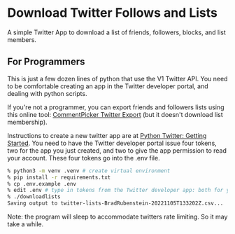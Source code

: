 # Download Twitter Follows and Lists

A simple Twitter App to download a list of friends, followers, blocks, and list members.

## For Programmers

This is just a few dozen lines of python that use the V1 Twitter
API.  You need to be comfortable creating an app in the Twitter
developer portal, and dealing with python scripts.

If you're not a programmer, you can export friends and followers lists using
this online tool: [CommentPicker Twitter Export](https://commentpicker.com/twitter-export.php)
(but it doesn't download list membership).

Instructions to create a new twitter app are at
[Python Twitter: Getting Started](https://python-twitter.readthedocs.io/en/latest/getting_started.html).  You
need to have the Twitter developer portal issue four tokens, two
for the app you just created, and two to give the app permission
to read your account.  These four tokens go into the .env file.

```sh
% python3 -m venv .venv # create virtual environment
% pip install -r requirements.txt
% cp .env.example .env
% edit .env # type in tokens from the Twitter developer app: both for you as developer and you as user
% ./downloadlists
Saving output to twitter-lists-BradRubenstein-20221105T133202Z.csv...
```

Note: the program will sleep to accommodate twitters rate limiting. So it may take a while.
